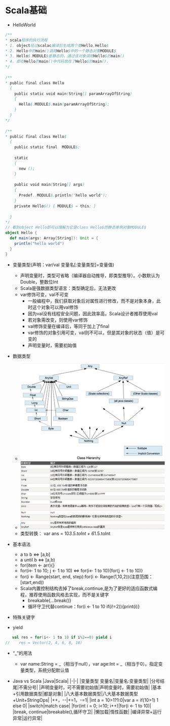 # Scala基础
- HelloWorld
```scala
/**
* scala程序的执行流程
* 1. object经过scalac编译后生成两个类Hello,Hello$
* 2. Hello中的main()调用Hello$中的一个静态对象MODULE$
* 3. Hello$.MODULE$是静态的，通过该对象调用Hello$的main()
* 4. 即在Hello的main()中代码放在了Hello$的main()，
*/

/**
* public final class Hello
  {
    public static void main(String[] paramArrayOfString)
    {
      Hello$.MODULE$.main(paramArrayOfString);
    }
  }
*/

/**
* public final class Hello$
  {
    public static final  MODULE$;
  
    static
    {
      new ();
    }
  
    public void main(String[] args)
    {
      Predef..MODULE$.println("hello world");
    }
    private Hello$() { MODULE$ = this; }
  
  }
*/
// 看到object Hello即可以理解为它是class Hello$的静态单例对象MODULE$
object Hello {
  def main(args: Array[String]): Unit = {
    println("hello world")
  }
}
```

- 变量类型(声明：var/val 变量名[:变量类型]=变量值)
    - 声明变量时，类型可省略（编译器自动推导，即类型推导）。小数默认为Double，整数位Int
    - Scala是强数据类型语言：类型确定后，无法更改
    - var修饰可变，val不可变
        - 一般编程中，我们获取对象后对属性进行修改，而不是对象本身，此时这个对象可以用val修饰
        - 因为val没有线程安全问题，因此效率高，Scala设计者推荐使用val
        - 若对象需改变，则使用var修饰
        - val修饰变量在编译后，等同于加上了final
        - var修饰的对象引用可变，val则不可以，但是其对象的状态（值）是可变的
        - 声明变量时，需要初始值

- 数据类型
    - ![数据类型](./images/data_structure.png)
    - ![数据类型表](./images/data_structure_table.png)     
    - 类型转换： var ans = 10*3.5.toInt + 6*1.5.toInt
        
- 基本语法
    - a to b <=> [a,b]
    - a until b <=> [a,b)
    - for(item <- arr){}
    - for(i<- 1 to 10; j <- 1 to 10) <=> for(i<- 1 to 10){for(j <- 1 to 10)}
    - for(i <- Range(start, end, step):for(i <- Range(1,10,2))(注意范围：[start,end))
    - Scala内置控制结构去掉了break,continue,是为了更好的适应函数式编程，推荐使用函数风格去实现，而不是关键字
        - breakable{...break()}
        - 循环守卫代替continue：for(i <- 1 to 10 if(i!=2)){print(i)}
    
- 特殊关键字
 - yield
 ```scala
    val res = for(i<- 1 to 10 if i%2==0) yield i
//    res = Vector(2, 4, 6, 8, 10)
 ```
 - “_”的用法
    - var name:String = _（相当于null），var age:Int = _（相当于0）。指定变量类型，系统分配默认值
 
- Java vs Scala
|Java|Scala|
|-|-|
|变量类型 变量名|变量名:变量类型|
|分号结尾|不需分号|
|声明变量时，可不需要初始值|声明变量时，需要初始值|
|基本+引用数据类型|都是对象|
|八大基本数据类型|八大基本数据类型+Unit+StringOps|
|++，--|+=1，-=1|
|int a = 10>1?1:0|var a = if(10>1) 1 else 0|
|switch|match case|
|for(int i = 0; i<10; i++)|for(i <- 1 to 10)|
|break, continue|breakable(),循环守卫|
|懒加载|惰性函数|
|编译异常+运行异常|运行异常|